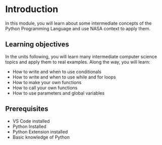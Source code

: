 # Introduction

In this module, you will learn about some intermediate concepts of the Python Programming Language and use NASA context to apply them.

## Learning objectives

In the units following, you will learn many intermediate computer science topics and apply them to real examples. Along the way, you will learn:

- How to write and when to use conditionals
- How to write and when to use while and for loops
- How to make your own functions
- How to call your own functions
- How to use parameters and global variables

## Prerequisites

- VS Code installed
- Python Installed
- Python Extension installed
- Basic knowledge of Python
